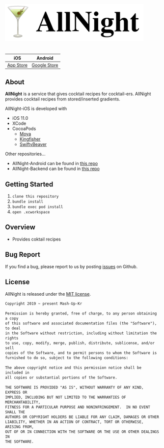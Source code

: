 ![logo](images/logo.png)

#
|      iOS      |     Android      |
| :-----------: | :--------------: |
| [App Store]() | [Google Store]() |

## About
**AllNight** is a service that gives cocktail recipes for cocktail-ers. AllNight provides cocktail recipes from stored/inserted gradients.  

AllNight-iOS is developed with
* iOS 11.0
* XCode
* CocoaPods
  * [Moya]()
  * [Kingfisher]()
  * [SwiftyBeaver]()

Other repositories...
* AllNight-Android can be found in [this repo](https://github.com/mash-up-kr/AllNight-Android)  
* AllNight-Backend can be found in [this repo](https://github.com/mash-up-kr/allnight-backend)

## Getting Started
1. `clone this repository`
2. `bundle install`
3. `bundle exec pod install`
4. `open .xcworkspace`

## Overview
* Provides coktail recipes

## Bug Report
If you find a bug, please report to us by posting [issues](https://github.com/mash-up-kr/AllNight-iOS/issues) on Github.

## License
AllNight is released under the [MIT license](https://github.com/mash-up-kr/AllNight-iOS/blob/develop/LICENSE).

```
Copyright 2019 ~ present Mash-Up-Kr

Permission is hereby granted, free of charge, to any person obtaining a copy
of this software and associated documentation files (the "Software"), to deal
in the Software without restriction, including without limitation the rights
to use, copy, modify, merge, publish, distribute, sublicense, and/or sell
copies of the Software, and to permit persons to whom the Software is
furnished to do so, subject to the following conditions:

The above copyright notice and this permission notice shall be included in
all copies or substantial portions of the Software.

THE SOFTWARE IS PROVIDED "AS IS", WITHOUT WARRANTY OF ANY KIND, EXPRESS OR
IMPLIED, INCLUDING BUT NOT LIMITED TO THE WARRANTIES OF MERCHANTABILITY,
FITNESS FOR A PARTICULAR PURPOSE AND NONINFRINGEMENT.  IN NO EVENT SHALL THE
AUTHORS OR COPYRIGHT HOLDERS BE LIABLE FOR ANY CLAIM, DAMAGES OR OTHER
LIABILITY, WHETHER IN AN ACTION OF CONTRACT, TORT OR OTHERWISE, ARISING FROM,
OUT OF OR IN CONNECTION WITH THE SOFTWARE OR THE USE OR OTHER DEALINGS IN
THE SOFTWARE.
```